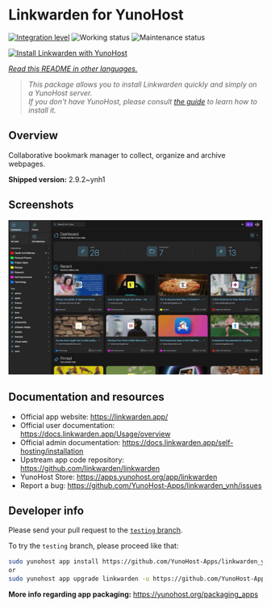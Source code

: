 <!--
N.B.: This README was automatically generated by <https://github.com/YunoHost/apps/tree/master/tools/readme_generator>
It shall NOT be edited by hand.
-->

# Linkwarden for YunoHost

[![Integration level](https://apps.yunohost.org/badge/integration/linkwarden)](https://ci-apps.yunohost.org/ci/apps/linkwarden/)
![Working status](https://apps.yunohost.org/badge/state/linkwarden)
![Maintenance status](https://apps.yunohost.org/badge/maintained/linkwarden)

[![Install Linkwarden with YunoHost](https://install-app.yunohost.org/install-with-yunohost.svg)](https://install-app.yunohost.org/?app=linkwarden)

*[Read this README in other languages.](./ALL_README.md)*

> *This package allows you to install Linkwarden quickly and simply on a YunoHost server.*  
> *If you don't have YunoHost, please consult [the guide](https://yunohost.org/install) to learn how to install it.*

## Overview

Collaborative bookmark manager to collect, organize and archive webpages.


**Shipped version:** 2.9.2~ynh1

## Screenshots

![Screenshot of Linkwarden](./doc/screenshots/dashboard.jpg)

## Documentation and resources

- Official app website: <https://linkwarden.app/>
- Official user documentation: <https://docs.linkwarden.app/Usage/overview>
- Official admin documentation: <https://docs.linkwarden.app/self-hosting/installation>
- Upstream app code repository: <https://github.com/linkwarden/linkwarden>
- YunoHost Store: <https://apps.yunohost.org/app/linkwarden>
- Report a bug: <https://github.com/YunoHost-Apps/linkwarden_ynh/issues>

## Developer info

Please send your pull request to the [`testing` branch](https://github.com/YunoHost-Apps/linkwarden_ynh/tree/testing).

To try the `testing` branch, please proceed like that:

```bash
sudo yunohost app install https://github.com/YunoHost-Apps/linkwarden_ynh/tree/testing --debug
or
sudo yunohost app upgrade linkwarden -u https://github.com/YunoHost-Apps/linkwarden_ynh/tree/testing --debug
```

**More info regarding app packaging:** <https://yunohost.org/packaging_apps>
